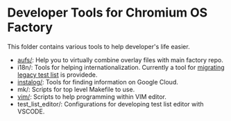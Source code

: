 # Developer Tools for Chromium OS Factory

This folder contains various tools to help developer's life easier.

- [aufs/](aufs/README.md): Help you to virtually combine overlay files with
    main factory repo.
- i18n/: Tools for helping internationalization. Currently a tool for
    [migrating legacy test list](i18n/migrate_test_lists/README.md) is
    providede.
- [instalog/](instalog/README.md): Tools for finding information on Google
    Cloud.
- mk/: Scripts for top level Makefile to use.
- [vim/](vim/README.md): Scripts to help programming within VIM editor.
- test_list_editor/: Configurations for developing test list editor with VSCODE.
